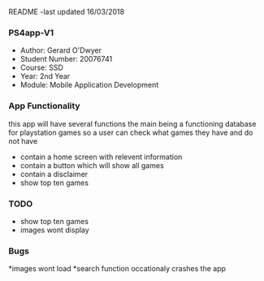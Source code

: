 README
-last updated 16/03/2018



### PS4app-V1
  
* Author: Gerard O'Dwyer
* Student Number: 20076741
* Course: SSD
* Year: 2nd Year
* Module: Mobile Application Development
  
 ### App Functionality ###
 this app will have several functions the main being a functioning database for playstation games 
 so a user can check what games they have and do not have
 
  * contain a home screen with relevent information
  * contain a button which will show all games 
  * contain a disclaimer
  * show top ten games
  
  
 
  
 ### TODO ###
  * show top ten games
  * images wont display
  
 
 ### Bugs ###
 *images wont load
 *search function occationaly crashes the app
 
 
